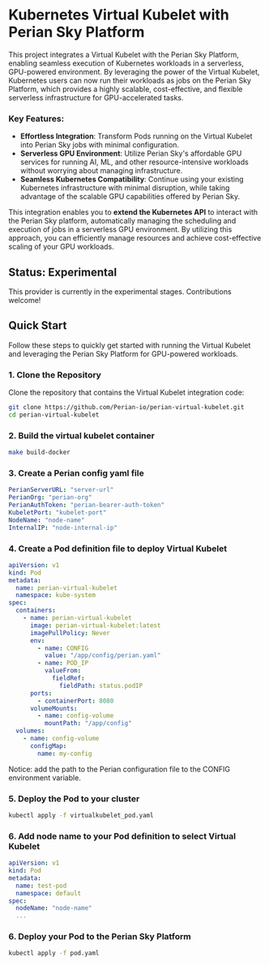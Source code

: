 # Kubernetes Virtual Kubelet with Perian Sky Platform

This project integrates a Virtual Kubelet with the Perian Sky Platform, enabling seamless execution of Kubernetes workloads in a serverless, GPU-powered environment. By leveraging the power of the Virtual Kubelet, Kubernetes users can now run their workloads as jobs on the Perian Sky Platform, which provides a highly scalable, cost-effective, and flexible serverless infrastructure for GPU-accelerated tasks.

### Key Features:

- **Effortless Integration**: Transform Pods running on the Virtual Kubelet into Perian Sky jobs with minimal configuration.
- **Serverless GPU Environment**: Utilize Perian Sky's affordable GPU services for running AI, ML, and other resource-intensive workloads without worrying about managing infrastructure.
- **Seamless Kubernetes Compatibility**: Continue using your existing Kubernetes infrastructure with minimal disruption, while taking advantage of the scalable GPU capabilities offered by Perian Sky.

This integration enables you to **extend the Kubernetes API** to interact with the Perian Sky platform, automatically managing the scheduling and execution of jobs in a serverless GPU environment. By utilizing this approach, you can efficiently manage resources and achieve cost-effective scaling of your GPU workloads.

## Status: Experimental

This provider is currently in the experimental stages. Contributions welcome!

## Quick Start

Follow these steps to quickly get started with running the Virtual Kubelet and leveraging the Perian Sky Platform for GPU-powered workloads.

### 1. Clone the Repository

Clone the repository that contains the Virtual Kubelet integration code:

```bash
git clone https://github.com/Perian-io/perian-virtual-kubelet.git
cd perian-virtual-kubelet
```

### 2. Build the virtual kubelet container

```bash
make build-docker
```

### 3. Create a Perian config yaml file

```yaml
PerianServerURL: "server-url"
PerianOrg: "perian-org"
PerianAuthToken: "perian-bearer-auth-token"
KubeletPort: "kubelet-port"
NodeName: "node-name"
InternalIP: "node-internal-ip"
```

### 4. Create a Pod definition file to deploy Virtual Kubelet

```yaml
apiVersion: v1
kind: Pod
metadata:
  name: perian-virtual-kubelet
  namespace: kube-system
spec:
  containers:
    - name: perian-virtual-kubelet
      image: perian-virtual-kubelet:latest
      imagePullPolicy: Never
      env:
        - name: CONFIG
          value: "/app/config/perian.yaml"
        - name: POD_IP
          valueFrom:
            fieldRef:
              fieldPath: status.podIP
      ports:
        - containerPort: 8080
      volumeMounts:
        - name: config-volume
          mountPath: "/app/config"
  volumes:
    - name: config-volume
      configMap:
        name: my-config
```

Notice: add the path to the Perian configuration file to the CONFIG environment variable.

### 5. Deploy the Pod to your cluster

```bash
kubectl apply -f virtualkubelet_pod.yaml
```

### 6. Add node name to your Pod definition to select Virtual Kubelet

```yaml
apiVersion: v1
kind: Pod
metadata:
  name: test-pod
  namespace: default
spec:
  nodeName: "node-name"
  ...
```

### 6. Deploy your Pod to the Perian Sky Platform

```bash
kubectl apply -f pod.yaml
```
